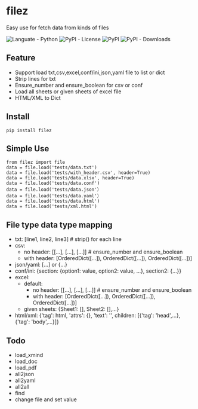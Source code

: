 # filez

Easy use for fetch data from kinds of files

![Languate - Python](https://img.shields.io/badge/language-python-blue.svg)
![PyPI - License](https://img.shields.io/pypi/l/filez)
![PyPI](https://img.shields.io/pypi/v/filez)
![PyPI - Downloads](https://img.shields.io/pypi/dm/filez)

## Feature

- Support load txt,csv,excel,conf/ini,json,yaml file to list or dict
- Strip lines for txt
- Ensure_number and ensure_boolean for csv or conf
- Load all sheets or given sheets of excel file
- HTML/XML to Dict

## Install
```
pip install filez
```

## Simple Use

```
from filez import file
data = file.load('tests/data.txt')
data = file.load('tests/with_header.csv', header=True)
data = file.load('tests/data.xlsx', header=True)
data = file.load('tests/data.conf')
data = file.load('tests/data.json'）
data = file.load('tests/data.yaml'）
data = file.load('tests/data.html')
data = file.load('tests/xml.html')
```

## File type data type mapping

- txt: [line1, line2, line3]  # strip() for each line
- csv: 
    - no header: [[...], [...], [...]]  # ensure_number and ensure_boolean
    - with header: [OrderedDict([...]), OrderedDict([...]), OrderedDict([...])]
- json/yaml: [...] or {...}
- conf/ini: {section: {option1: value, option2: value, ...}, section2: {...}}
- excel:
    - default:
        - no header: [[...], [...], [...]]  # ensure_number and ensure_boolean
        - with header: [OrderedDict([...]), OrderedDict([...]), OrderedDict([...])]
    - given sheets: {Sheet1: [], Sheet2: [],...}
- html/xml: {'tag': html, 'attrs': {}, 'text': '', children: [{'tag': 'head',...},{'tag': 'body',...}]}

## Todo
- load_xmind
- load_doc
- load_pdf
- all2json
- all2yaml
- all2all
- find
- change file and set value
